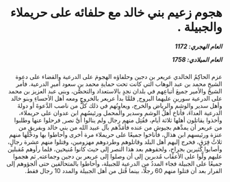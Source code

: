 <h1 dir="rtl">هجوم زعيم بني خالد مع حلفائه على حريملاء والجبيلة .</h1>

<h5 dir="rtl">العام الهجري:  1172

العام الميلادي: 1758

</h5>

<p dir="rtl">عزم الحاكِمُ الخالدي عريعر بن دجين وحلفاؤه الهجومَ على الدرعية والقضاء على دعوة الشيخ محمد بن عبد الوهاب التي كانت تحت حمايةِ محمد بن سعود أميرِ الدرعية. فأمر الشيخُ والأمير جميعَ أتباعِهم في بلدان نجدٍ بالاستعداد والتحصُّن، وبنى عبد العزيز بن محمد على الدرعية سورينِ عليهما البروج, فلمَّا بدأ عريعر بالخروجِ ومعه أهل الأحساءِ وبنو خالد وأهل سدير والوشم والرياض والخرج، ويعاوِنُهم في ذلك كلُّ من ناصب الدَّعوةَ أو دولةَ الدرعية العداءَ، فأناخ أهلُ الوشم وسدير والمحمل ورئيسُهم ابن عدوان على حريملاء، وأخذوا يقاتلون أهلها ثلاثة أيام، فقُتِل منهم رجال ولم ينالوا أيَّ نصر, فرحلوا عنها وطلبوا من عريعر أن يمدَّهم بجيوش من عنده فأمَدَّهم بآل عبيد الله من بني خالد وبفريقٍ من عنزة ورئيسهم ابن هذال، فأناخوا جميعًا على حريملاء مرة أخرى وأحاطوا بها ودخَلَها منهم ثلاثُ فِرَقٍ، فخرج إليهم أهل البلد وقاتلوهم وطردوهم مهزومين، وقتلوا منهم عشرة رجالٍ، وأصابوا كثيرين بجراحٍ، ولحقوهم بعد هذا النصر إلى حيث كانوا مُنيخين، فلما رأوهم مُقبلين عليهم ولَّوا على الأعقاب مُدبرين إلى أن وصلوا إلى عريعر بن دجين وجماعته, ثم هجموا جميعًا على الجبيلة فجاء المددُ من الدرعية للجبيلة، وأحاطوا بالمتحالفين حتى ألجؤوهم إلى الفرار بعد أن قتلوا منهم 60 رجلًا، بينما قُتل من أهل الجبيلة والمدد 10 رجال فقط.</p></br>
